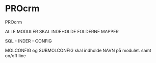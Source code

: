 # PROcrm
PROcrm

ALLE MODULER SKAL INDEHOLDE FOLDERNE MAPPER

SQL - INDER - CONFIG 

MOLCONFIG og SUBMOLCONFIG skal indholde NAVN på modulet. samt on/off line 
